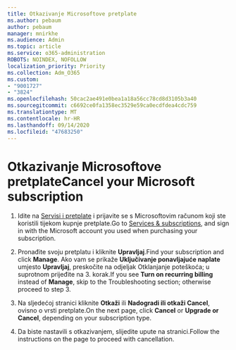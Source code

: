 ```yaml
---
title: Otkazivanje Microsoftove pretplate
ms.author: pebaum
author: pebaum
manager: mnirkhe
ms.audience: Admin
ms.topic: article
ms.service: o365-administration
ROBOTS: NOINDEX, NOFOLLOW
localization_priority: Priority
ms.collection: Adm_O365
ms.custom:
- "9001727"
- "3824"
ms.openlocfilehash: 50cac2ae491e0bea1a18a56cc78cd8d3105b3a40
ms.sourcegitcommit: c6692ce0fa1358ec3529e59ca0ecdfdea4cdc759
ms.translationtype: MT
ms.contentlocale: hr-HR
ms.lasthandoff: 09/14/2020
ms.locfileid: "47683250"
---
```

# <a name="cancel-your-microsoft-subscription"></a><span data-ttu-id="8130c-102">Otkazivanje Microsoftove pretplate</span><span class="sxs-lookup"><span data-stu-id="8130c-102">Cancel your Microsoft subscription</span></span>

1. <span data-ttu-id="8130c-103">Idite na [Servisi i pretplate](https://account.microsoft.com/services/) i prijavite se s Microsoftovim računom koji ste koristili tijekom kupnje pretplate.</span><span class="sxs-lookup"><span data-stu-id="8130c-103">Go to [Services & subscriptions](https://account.microsoft.com/services/), and sign in with the Microsoft account you used when purchasing your subscription.</span></span>

2. <span data-ttu-id="8130c-104">Pronađite svoju pretplatu i kliknite **Upravljaj**.</span><span class="sxs-lookup"><span data-stu-id="8130c-104">Find your subscription and click **Manage**.</span></span> <span data-ttu-id="8130c-105">Ako vam se prikaže **Uključivanje ponavljajuće naplate** umjesto **Upravljaj**, preskočite na odjeljak Otklanjanje poteškoća; u suprotnom prijeđite na 3. korak.</span><span class="sxs-lookup"><span data-stu-id="8130c-105">If you see **Turn on recurring billing** instead of **Manage**, skip to the Troubleshooting section;  otherwise proceed to step 3.</span></span>

3. <span data-ttu-id="8130c-106">Na sljedećoj stranici kliknite **Otkaži** ili **Nadogradi ili otkaži Cancel**, ovisno o vrsti pretplate.</span><span class="sxs-lookup"><span data-stu-id="8130c-106">On the next page, click **Cancel** or **Upgrade or Cancel**, depending on your subscription type.</span></span>

4. <span data-ttu-id="8130c-107">Da biste nastavili s otkazivanjem, slijedite upute na stranici.</span><span class="sxs-lookup"><span data-stu-id="8130c-107">Follow the instructions on the page to proceed with cancellation.</span></span>
